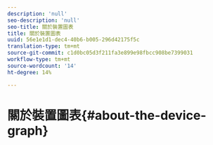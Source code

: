 ```yaml
---
description: 'null'
seo-description: 'null'
seo-title: 關於裝置圖表
title: 關於裝置圖表
uuid: 56e1e1d1-dec4-40b6-b005-296d42175f5c
translation-type: tm+mt
source-git-commit: c1d0bc05d3f211fa3e899e98fbcc908be7399031
workflow-type: tm+mt
source-wordcount: '14'
ht-degree: 14%

---
```



# 關於裝置圖表{#about-the-device-graph}

